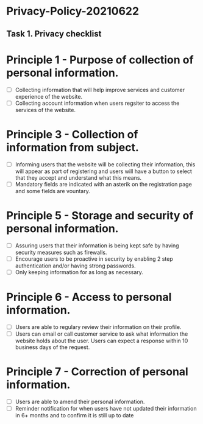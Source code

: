 # Privacy-Policy-20210622

## Task 1. Privacy checklist

# Principle 1 - Purpose of collection of personal information.
- [ ] Collecting information that will help improve services and customer experience of the website.
- [ ] Collecting account information when users regsiter to access the services of the website.

# Principle 3 - Collection of information from subject.
- [ ] Informing users that the website will be collecting their information, this will appear as part of registering and users will have a button to select that they accept and understand what this means.
- [ ] Mandatory fields are indicated with an asterik on the registration page and some fields are vountary.

# Principle 5 - Storage and security of personal information.
- [ ] Assuring users that their information is being kept safe by having security measures such as firewalls.
- [ ] Encourage users to be proactive in security by enabling 2 step authentication and/or having strong passwords.
- [ ] Only keeping information for as long as necessary.

# Principle 6 - Access to personal information.
- [ ] Users are able to regulary review their information on their profile.
- [ ] Users can email or call customer service to ask what information the website holds about the user. Users can expect a response within 10 business days of the request.

# Principle 7 - Correction of personal information.
- [ ] Users are able to amend their personal information.
- [ ] Reminder notification for when users have not updated their information in 6+ months and to confirm it is still up to date
